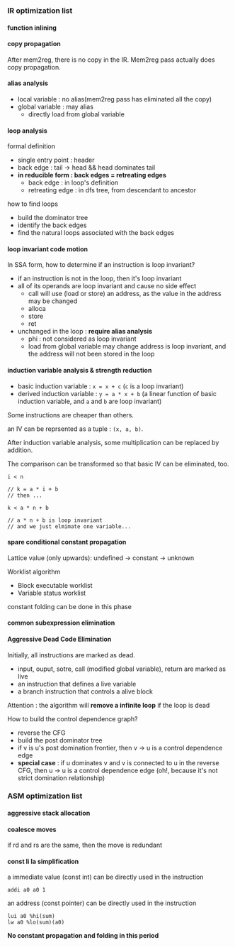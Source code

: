 ### IR optimization list
#### function inlining

#### copy propagation

After mem2reg, there is no copy in the IR. Mem2reg pass actually does copy propagation.

#### alias analysis

- local variable : no alias(mem2reg pass has eliminated all the copy)
- global variable : may alias
  - directly load from global variable

#### loop analysis

formal definition
- single entry point : header
- back edge : tail -> head &&  head dominates tail
- **in reducible form : back edges = retreating edges**
  - back edge : in loop's definition
  - retreating edge : in dfs tree, from descendant to ancestor

how to find loops
- build the dominator tree
- identify the back edges
- find the natural loops associated with the back edges

#### loop invariant code motion

In SSA form, how to determine if an instruction is loop invariant?

- if an instruction is not in the loop, then it's loop invariant
- all of its operands are loop invariant and cause no side effect
  - call will use (load or store) an address, as the value in the address may be changed
  - alloca
  - store
  - ret
- unchanged in the loop : **require alias analysis**
  - phi : not considered as loop invariant
  - load from global variable may change
    address is loop invariant, and the address will not been stored in the loop

#### induction variable analysis & strength reduction

- basic induction variable : `x = x + c` 
  (`c` is a loop invariant)
- derived induction variable : `y = a * x + b` 
  (a linear function of basic induction variable, and `a` and `b` are loop invariant)

Some instructions are cheaper than others.

an IV can be reprsented as a tuple : `(x, a, b)`.

After induction variable analysis, some multiplication can be replaced by addition.

The comparison can be transformed so that basic IV can be eliminated, too.

```
i < n

// k = a * i + b
// then ...

k < a * n + b

// a * n + b is loop invariant
// and we just elmimate one variable...
```


#### spare conditional constant propagation

Lattice value (only upwards): undefined -> constant -> unknown

Worklist algorithm
- Block executable worklist
- Variable status worklist

constant folding can be done in this phase

#### common subexpression elimination
#### Aggressive Dead Code Elimination

Initially, all instructions are marked as dead.

- input, ouput, sotre, call (modified global variable), return are marked as live
- an instruction that defines a live variable
- a branch instruction that controls a alive block

Attention : the algorithm will **remove a infinite loop** if the loop is dead

How to build the control dependence graph?

- reverse the CFG
- build the post dominator tree
- if v is u's post domination frontier, then v -> u is a control dependence edge
- **special case** : if u dominates v and v is connected to u in the reverse CFG, then u -> u is a control dependence edge
  (oh!, because it's not strict domination relationship)

### ASM optimization list
#### aggressive stack allocation

#### coalesce moves
if rd and rs are the same, then the move is redundant
#### const li la simplification
a immediate value (const int) can be directly used in the instruction
```
addi a0 a0 1
```

an address (const pointer) can be directly used in the instruction
```
lui a0 %hi(sum)
lw a0 %lo(sum)(a0)
```

**No constant propagation and folding in this period**